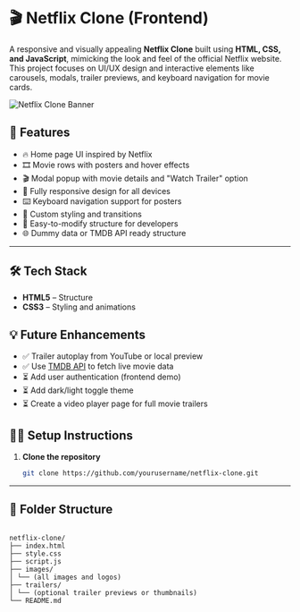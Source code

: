 # 🎬 Netflix Clone (Frontend)

A responsive and visually appealing **Netflix Clone** built using **HTML, CSS, and JavaScript**, mimicking the look and feel of the official Netflix website. This project focuses on UI/UX design and interactive elements like carousels, modals, trailer previews, and keyboard navigation for movie cards.

![Netflix Clone Banner](https://upload.wikimedia.org/wikipedia/commons/0/08/Netflix_2015_logo.svg)

## 🚀 Features

- 🔥 Home page UI inspired by Netflix
- 🎞️ Movie rows with posters and hover effects
- 🎬 Modal popup with movie details and "Watch Trailer" option
- 📱 Fully responsive design for all devices
- ⌨️ Keyboard navigation support for posters
- 🎨 Custom styling and transitions
- 🧠 Easy-to-modify structure for developers
- 🌐 Dummy data or TMDB API ready structure

---

## 🛠️ Tech Stack

- **HTML5** – Structure
- **CSS3** – Styling and animations


## 💡 Future Enhancements

- ✅ Trailer autoplay from YouTube or local preview
- ✅ Use [TMDB API](https://www.themoviedb.org/documentation/api) to fetch live movie data
- ⏳ Add user authentication (frontend demo)
- ⏳ Add dark/light toggle theme
- ⏳ Create a video player page for full movie trailers

## 🧑‍💻 Setup Instructions

1. **Clone the repository**
   ```bash
   git clone https://github.com/yourusername/netflix-clone.git


---


## 📁 Folder Structure

```plaintext

netflix-clone/
├── index.html
├── style.css
├── script.js
├── images/
│ └── (all images and logos)
├── trailers/
│ └── (optional trailer previews or thumbnails)
└── README.md


